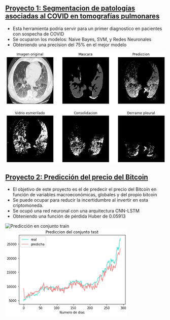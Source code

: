 
## [Proyecto 1: Segmentacion de patologías asociadas al COVID en tomografías pulmonares](https://github.com/rodrigoDZ/Segmentacion_covid)

* Esta herramienta podria servir para un primer diagnostico en pacientes con sospecha de COVID
* Se ocuparon los modelos: Naive Bayes, SVM, y Redes Neuronales
* Obteniendo una precision del 75% en el mejor modelo

![](/Images/ejemplo1.png)


## [Proyecto 2: Predicción del precio del Bitcoin](https://github.com/rodrigoDZ/bitcoins_pricing)

* El objetivo de este proyecto es el de predecir el precio del Bitcoin en función de variables macroeconómicas, globales y del propio bitcoin
* Se puede ocupar para reducir la incertidumbre al invertir en esta criptomoneda.
* Se ocupó una red neuronal con una arquitectura CNN-LSTM 
* Obteniendo una función de pérdida Huber de 0.05913

![](/Images/train_proyecto2.png "Predicción en conjunto train") ![](/Images/test_proyecto2.png "Predicción en el conjunto test")